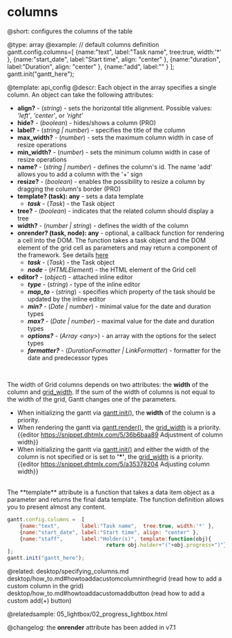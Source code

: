 columns
=============
@short: configures the columns of the table
	

@type: array
@example:
// default columns definition
gantt.config.columns=[
	{name:"text", 		label:"Task name", 	tree:true, width:'*' },
	{name:"start_date", label:"Start time", align: "center" },
	{name:"duration",	label:"Duration", 	align: "center" },
    {name:"add",		label:"" }
];
gantt.init("gantt_here");



@template:	api_config
@descr:
Each object in the array specifies a single column. An object can take the following attributes:


- <span class=subproperty>**align?**</span> - (*string*) - sets the horizontal title alignment. Possible values: *'left'*, *'center'*, or *'right'*
- <span class=subproperty>**hide?**</span> - (*boolean*) - hides/shows a column (PRO)
- <span class=subproperty>**label?**</span> - (*string | number*) - specifies the title of the column
- <span class=subproperty>**max_width?**</span> - (*number*) - sets the maximum column width in case of resize operations
- <span class=subproperty>**min_width?**</span> - (*number*) - sets the minimum column width in case of resize operations
- <span class=subproperty>**name?**</span> - (*string | number*) - defines the column's id. The name 'add' allows you to add a column with the '+' sign
- <span class=subproperty>**resize?**</span> - (*boolean*) - enables the possibility to resize a column by dragging the column's border (PRO)
- <span class=submethod>**template? (task): any**</span> - sets a data template
    - **_task_** - (*Task*) - the Task object
- <span class=subproperty>**tree?**</span> - (*boolean*) - indicates that the related column should display a tree
- <span class=subproperty>**width?**</span> - (*number | string*) - defines the width of the column
- <span class=submethod>**onrender? (task, node): any**</span> - optional, a callback function for rendering a cell into the DOM. The function takes a task object and the DOM element of the grid cell as parameters and may return a component of the framework. See details <a href="desktop/specifying_columns.md#modifyingcellsafterrendering">here</a>
    - **_task_** - (*Task*) - the Task object
    - **_node_** - (*HTMLElement*) - the HTML element of the Grid cell
- <span class=subproperty>**editor?**</span> - (*object*) - attached inline editor
    - **_type_** - (*string*) - type of the inline editor
    - **_map_to_** - (*string*) - specifies which property of the task should be updated by the inline editor
    - **_min?_** - (*Date | number*) - minimal value for the date and duration types
    - **_max?_** - (*Date | number*) - maximal value for the date and duration types
    - **_options?_** - (*Array &lt;any&gt;*) - an array with the options for the select types
    - **_formatter?_** - (*DurationFormatter | LinkFormatter*) - formatter for the date and predecessor types




<br>

The width of Grid columns depends on two attributes: the **width** of the column and [grid_width](api/gantt_grid_width_config.md). If the sum of the width of columns is not equal to the width of the grid, Gantt changes one of the parameters.

- When initializing the gantt via [gantt.init()](api/gantt_init.md), the **width** of the column is a priority.
- When rendering the gantt via [gantt.render()](api/gantt_render.md), the [grid_width](api/gantt_grid_width_config.md) is a priority. <br> 
{{editor	https://snippet.dhtmlx.com/5/36b6baa89	Adjustment of column width}}
- When initializing the gantt via [gantt.init()](api/gantt_init.md) and either the width of the column is not specified or is set to **'*'**, the [grid_width](api/gantt_grid_width_config.md) is a priority. <br>{{editor	https://snippet.dhtmlx.com/5/a35378204	Adjusting column width}}

<br>
The **template** attribute is a function that takes a data item object as a parameter and returns the final data template. The function definition allows you to present almost any content.

~~~js
gantt.config.columns =  [
    {name:"text",       label:"Task name",  tree:true, width:'*' },
    {name:"start_date", label:"Start time", align: "center" },
    {name:"staff",      label:"Holder(s)", template:function(obj){
                                return obj.holder+"("+obj.progress+")"} }
];
gantt.init("gantt_here");
~~~

@related:
	desktop/specifying_columns.md
	desktop/how_to.md#howtoaddacustomcolumninthegrid (read how to add a custom column in the grid)
	desktop/how_to.md#howtoaddacustomaddbutton (read how to add a custom add(+) button)


@relatedsample:
	05_lightbox/02_progress_lightbox.html

@changelog: the **onrender** attribute has been added in v7.1